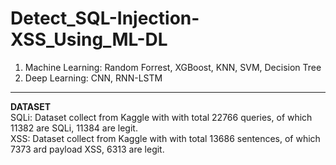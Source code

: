 # Detect_SQL-Injection-XSS_Using_ML-DL

1. Machine Learning: Random Forrest, XGBoost, KNN, SVM, Decision Tree
2. Deep Learning: CNN, RNN-LSTM
---------------
**DATASET**  
SQLi: Dataset collect from Kaggle with with total 22766 queries, of which 11382 are SQLi, 11384 are legit.   
XSS: Dataset collect from Kaggle with with total 13686 sentences, of which 7373 ard payload XSS, 6313 are legit.
